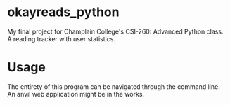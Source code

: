 # okayreads_python
My final project for Champlain College's CSI-260: Advanced Python class. A reading tracker with user statistics. 

# Usage
The entirety of this program can be navigated through the command line. An anvil web application might be in the works. 


